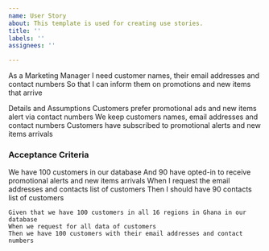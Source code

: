 ```yaml
---
name: User Story
about: This template is used for creating use stories.
title: ''
labels: ''
assignees: ''

---
```


As a Marketing Manager
I need  customer names, their email addresses and contact numbers
So that I can inform them on promotions and new items that arrive  
   
Details and Assumptions
Customers prefer promotional ads and new items alert via contact numbers
We keep customers names, email addresses and contact numbers
Customers have subscribed to promotional alerts and new items arrivals

 ### Acceptance Criteria
We have 100 customers in our database
And 90 have opted-in to receive promotional alerts and new items arrivals
When I request the email addresses and contacts list of customers
Then I should have 90 contacts list of customers

 ```gherkin
Given that we have 100 customers in all 16 regions in Ghana in our database
When we request for all data of customers
Then we have 100 customers with their email addresses and contact numbers
 ```
